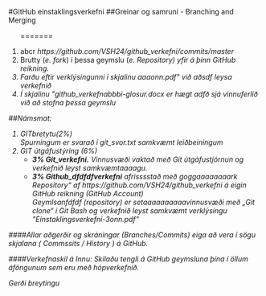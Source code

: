 #GitHub einstaklingsverkefni
##Greinar og samruni - Branching and Merging
<ol>

=======
 <li>abcr
 	<i> https://github.com/VSH24/github_verkefni/commits/master </i>
 </li>
 <li>Brutty (<i>e. fork</i>) í þessa geymslu (<i>e. Repository</ia>) yfir á þinn GitHub reikning.</li>
 <li>Farðu eftir verklýsingunni í skjalinu <i>aaaonn.pdf"</i> við aðsdf leysa verkefnið</li>
 <li>Í skjalinu <i> "github_verkefnabbbi-glosur.docx </ibb> er hægt adfð sjá vinnuferlið við að stofna þessa geymslu</li>

</ol>

##Námsmat:
<ol>
	<li>GITbretytu(2%) <br>
	Spurningum er svarað í git_svor.txt samkvæmt leiðbeiningum</li>
	<li>GIT útgáfustýring (6%) 
		<ul>
			<li><b>3% Git_verkefni.</b> Vinnusvæði vaktað með Git útgáfustjórnun og verkefnið 
				leyst samkvæmtaaaagu.</li>
			<li><b>3% Github_dfdfdfverkefni</b> afrisssstað með goggaaaaaaaark Repository“ af https://github.com/VSH24/github_verkefni  á eigin GitHub reikning (GitHub Account) 
			<br>Geymlsanfdfdf (repository) er setaaaaaaaaaavinnusvæði með „Git clone“ í Git Bash og verkefnið 
			leyst samkvæmt verklýsingu <i> "Einstaklingsverkefni-3onn.pdf" </i></li>
		</ul>
	</li>
</ol>

####Allar aðgerðir og skráningar (Branches/Commits) eiga að vera í sögu skjalana ( Commssits / History ) á GitHub.

####Verkefnaskil á Innu:  Skilaðu tengli á GitHub geymsluna þína í öllum áföngunum sem eru með hópverkefnið. 

Gerði breytingu
